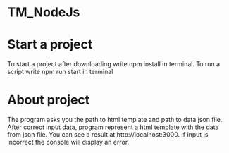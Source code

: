 # TM_NodeJs

# Start a project

To start a project after downloading write npm install in terminal.
To run a script write npm run start in terminal

# About project

The program asks you the path to html template and path to data json file.
After correct input data, program represent a html template with the data from json file.
You can see a result at http://localhost:3000.
If input is incorrect the console will display an error.
